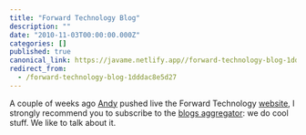 ```yaml
---
title: "Forward Technology Blog"
description: ""
date: "2010-11-03T00:00:00.000Z"
categories: []
published: true
canonical_link: https://javame.netlify.app//forward-technology-blog-1dddac8e5d27
redirect_from:
  - /forward-technology-blog-1dddac8e5d27
---
```


A couple of weeks ago [Andy](http://twitter.com/#!/andykent) pushed live the Forward Technology [website](http://forwardtechnology.co.uk/), I strongly recommend you to subscribe to the [blogs aggregator](http://forwardtechnology.co.uk/blog): we do cool stuff. We like to talk about it.
